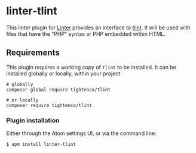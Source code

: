 linter-tlint
=========================

This linter plugin for [Linter](https://github.com/AtomLinter/Linter) provides
an interface to [tlint](https://github.com/tighten/tlint). It will be
used with files that have the "PHP" syntax or PHP embedded within HTML.

## Requirements
This plugin requires a working copy of `tlint` to be installed. It can be
installed globally or locally, within your project.
```ShellSession
# globally
composer global require tightenco/tlint

# or locally
composer require tightenco/tlint
```

### Plugin installation
Either through the Atom settings UI, or via the command line:
```ShellSession
$ apm install linter-tlint
```
